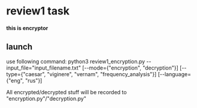 # review1 task

#### this is encryptor

## launch
use following command: python3 review1_encryption.py --input_file="input_filename.txt" [--mode={"encryption", "decryption"}] [--type={"caesar", "viginere", "vernam", "frequency_analysis"}] [--language={"eng", "rus"}]

All encrypted/decrypted stuff will be recorded to "encryption.py"/"decryption.py"
